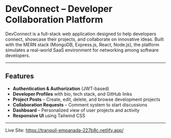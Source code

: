 #  DevConnect – Developer Collaboration Platform

DevConnect is a full-stack web application designed to help developers connect, showcase their projects, and collaborate on innovative ideas. Built with the MERN stack (MongoDB, Express.js, React, Node.js), the platform simulates a real-world SaaS environment for networking among software developers.

---

##  Features

-  **Authentication & Authorization** (JWT-based)
-  **Developer Profiles** with bio, tech stack, and GitHub links
-  **Project Posts** – Create, edit, delete, and browse development projects
-  **Collaboration Requests** – Comment system to start discussions
-  **Dashboard** – Personalized view of user projects and activity
-  **Responsive UI** using Tailwind CSS

---

Live Site: https://tranquil-empanada-227b8c.netlify.app/
